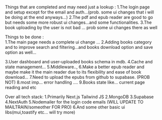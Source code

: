Things that are completed and may need just a lookup :
1.The login page and setup except for the email and auth...(prob. some ui changes that i will be doing at the end anyways...)
2.The pdf and epub reader are good to go but needs some more robust ui changes...and some functionalities.
3.The book uploading by the user is not bad ... prob some ui changes there as well


Things to be done :\
1.The main page needs a complete ui change ...
2.Adding books category and to improve search and filtering...and books download option and save option as well...

3.User dashboard and user-uploaded books schema in mdb.
4.Cache and state management...
5.Middleware..,
6.Make a better epub reader and maybe make it the main reader due to its flexibility and ease of book download...
7.Need to upload the epubs from github to supabase. (PROB NOT)
8.most imp... error handling ....
9.Books state like... current page reading and etc


Over all tech stack:
1.Primarily Next.js
    Tailwind
    JS
2.MongoDB
3.Supabase
4.NextAuth
5.Nodemailer for the login code emails (WILL UPDATE TO MAILTRAIN/someother FOR PRO)
6.And some other basic ui libs(mui,toastify etc... will try more)
